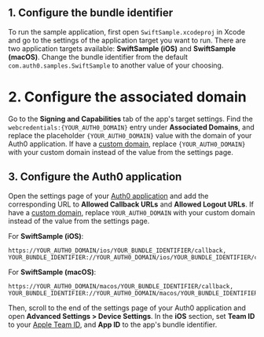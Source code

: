<!-- markdownlint-disable MD041 -->

## 1. Configure the bundle identifier

To run the sample application, first open `SwiftSample.xcodeproj` in Xcode and go to the settings of the application target you want to run. There are two application targets available: **SwiftSample (iOS)** and **SwiftSample (macOS)**. Change the bundle identifier from the default `com.auth0.samples.SwiftSample` to another value of your choosing.

# 2. Configure the associated domain

Go to the **Signing and Capabilities** tab of the app's target settings. Find the `webcredentials:{YOUR_AUTH0_DOMAIN}` entry under **Associated Domains**, and replace the placeholder `{YOUR_AUTH0_DOMAIN}` value with the domain of your Auth0 application. If have a [custom domain](https://auth0.com/docs/customize/custom-domains), replace `{YOUR_AUTH0_DOMAIN}` with your custom domain instead of the value from the settings page.

## 3. Configure the Auth0 application

Open the settings page of your [Auth0 application](${manage_url}/#/applications/${account.clientId}/settings) and add the corresponding URL to **Allowed Callback URLs** and **Allowed Logout URLs**. If have a [custom domain](https://auth0.com/docs/customize/custom-domains), replace `YOUR_AUTH0_DOMAIN` with your custom domain instead of the value from the settings page.

For **SwiftSample (iOS)**:

```text
https://YOUR_AUTH0_DOMAIN/ios/YOUR_BUNDLE_IDENTIFIER/callback,
YOUR_BUNDLE_IDENTIFIER://YOUR_AUTH0_DOMAIN/ios/YOUR_BUNDLE_IDENTIFIER/callback
```

For **SwiftSample (macOS)**:

```text
https://YOUR_AUTH0_DOMAIN/macos/YOUR_BUNDLE_IDENTIFIER/callback,
YOUR_BUNDLE_IDENTIFIER://YOUR_AUTH0_DOMAIN/macos/YOUR_BUNDLE_IDENTIFIER/callback
```

Then, scroll to the end of the settings page of your Auth0 application and open **Advanced Settings > Device Settings**. In the **iOS** section, set **Team ID** to your [Apple Team ID](https://developer.apple.com/help/account/manage-your-team/locate-your-team-id/), and **App ID** to the app's bundle identifier.
